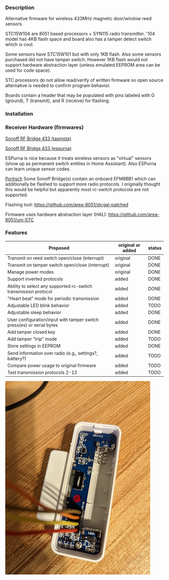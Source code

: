 ### Description
Alternative firmware for wireless 433MHz magnetic door/window reed sensors.

STC15W104 are 8051 based processors + SYN115 radio transmitter.
'104 model has 4KB flash space and board also has a tamper detect switch which is cool.

Some sensors have STC15W101 but with only 1KB flash. Also some sensors purchased did not have tamper switch.
However 1KB flash would not support hardware abstraction layer (unless emulated EEPROM area can be used for code space).

STC processors do not allow read/verify of written firmware so open source alternative is needed to confirm program behavior.

Boards contain a header that may be populated with pins labeled with G (ground), T (transmit), and R (receive) for flashing.

### Installation


### Receiver Hardware (firmwares)
[Sonoff RF Bridge 433 (tasmota)](https://tasmota.github.io/docs/devices/Sonoff-RF-Bridge-433/ "Sonoff Bridge 433 MHz")

[Sonoff RF Bridge 433 (espurna)](https://github.com/xoseperez/espurna "ESPurna")

ESPurna is nice because it treats wireless sensors as "virtual" sensors (show up as permanent switch entities in Home Assistant).
Also ESPurna can learn unique sensor codes.

[Portisch](https://github.com/Portisch/RF-Bridge-EFM8BB1 "Portisch")
Some Sonoff Bridge(s) contain an onboard EFM8BB1 which can additionally be flashed to support more radio protocols.
I originally thought this would be helpful but apparently most rc-switch protocols are not supported.


Flashing tool:
https://github.com/area-8051/stcgal-patched

Firmware uses hardware abstraction layer (HAL):
https://github.com/area-8051/uni-STC

### Features

| Proposed | original or added | status |
| ------------- | ------------- | ------------- |
| Transmit on reed switch open/close (interrupt)  | original  | DONE |
| Transmit on tamper switch open/close (interrupt)  | original  | DONE |
| Manage power modes  | original  | DONE |
| Support inverted protocols  | added  | DONE |
| Ability to select any supported rc-switch transmission protocol  | added  | DONE |
| "Heart beat" mode for periodic transmission   | added  | DONE |
| Adjustable LED blink behavior   | added  | TODO |
| Adjustable sleep behavior  | added  | DONE |
| User configuration/input with tamper switch press(es) or serial bytes  | added  | DONE |
| Add tamper closed key  | added  | DONE |
| Add tamper "trip" mode   | added  | TODO |
| Store settings in EEPROM  | added  | DONE |
| Send information over radio (e.g., settings?, battery?)  | added  | TODO |
| Compare power usage to original firmware  | added  | TODO |
| Test transmission protocols 2-12  | added  | TODO |

![alt text](/photos/hookup_example.jpg "Wireless 433 MHz Door Sensor")
